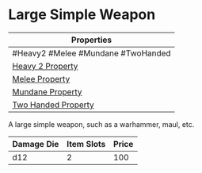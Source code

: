 # Large Simple Weapon

| Properties                                                               |
| ------------------------------------------------------------------------ |
| #Heavy2 #Melee #Mundane #TwoHanded                                       |
| [Heavy 2 Property](../Weapon%20Properties/Heavy%20X%20Property.md)       |
| [Melee Property](../Weapon%20Properties/Melee%20Property.md)             |
| [Mundane Property](../../../Material%20Properties/Mundane%20Property.md) |
| [Two Handed Property](../Weapon%20Properties/Two%20Handed%20Property.md) |
A large simple weapon, such as a warhammer, maul, etc.

| Damage Die | Item Slots | Price |
| ---------- | ---------- | ----- |
| d12        | 2          | 100   |
